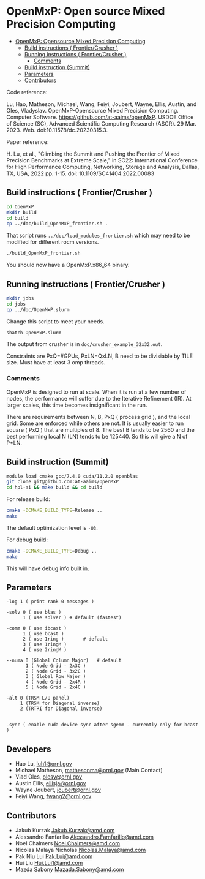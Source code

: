 # OpenMxP: Open source Mixed Precision Computing
- [OpenMxP: Opensource Mixed Precision Computing](#openmxp-opensource-mixed-precision-computing)
  - [Build instructions ( Frontier/Crusher )](#build-instructions--frontiercrusher-)
  - [Running instructions ( Frontier/Crusher )](#running-instructions--frontiercrusher-)
    - [Comments](#comments)
  - [Build instruction (Summit)](#build-instruction-summit)
  - [Parameters](#parameters)
  - [Contributors](#contributors)

Code reference: 

Lu, Hao, Matheson, Michael, Wang, Feiyi, Joubert, Wayne, Ellis, Austin, and Oles, Vladyslav. OpenMxP-Opensource Mixed Precision Computing. Computer Software. https://github.com/at-aaims/openMxP. USDOE Office of Science (SC), Advanced Scientific Computing Research (ASCR). 29 Mar. 2023. Web. doi:10.11578/dc.20230315.3.

Paper reference:

H. Lu, et al., "Climbing the Summit and Pushing the Frontier of Mixed Precision Benchmarks at Extreme Scale," in SC22: International Conference for High Performance Computing, Networking, Storage and Analysis, Dallas, TX, USA, 2022 pp. 1-15.
doi: 10.1109/SC41404.2022.00083

## Build instructions ( Frontier/Crusher )

```sh
cd OpenMxP
mkdir build
cd build
cp ../doc/build_OpenMxP_frontier.sh .
```
That script runs `../doc/load_modules_frontier.sh` which may need to be modified for different rocm versions.

```sh
./build_OpenMxP_frontier.sh
```
You should now have a OpenMxP.x86_64 binary.


## Running instructions ( Frontier/Crusher )

```sh
mkdir jobs
cd jobs
cp ../doc/OpenMxP.slurm
```
Change this script to meet your needs.

```sh
sbatch OpenMxP.slurm
```
The output from crusher is in `doc/crusher_example_32x32.out`.

Constraints are PxQ=#GPUs, PxLN=QxLN, B need to be divisiable by TILE size.
Must have at least 3 omp threads.

### Comments

OpenMxP is designed to run at scale.   When it is run at a few number of nodes,
the performance will suffer due to the Iterative Refinement (IR).
At larger scales, this time becomes insignificant in the run.

There are requirements between N, B, PxQ ( process grid ), and the local grid.
Some are enforced while others are not.  It is usually easier to run square
( PxQ ) that are multiples of 8.  The best B tends to be 2560 and the best
performing local N (LN) tends to be 125440.   So this will give a N of P*LN.


## Build instruction (Summit)

```sh
module load cmake gcc/7.4.0 cuda/11.2.0 openblas
git clone git@github.com:at-aaims/OpenMxP
cd hpl-ai && make build && cd build 
```

For release build:

```sh
cmake -DCMAKE_BUILD_TYPE=Release ..
make
```

The default optimization level is `-O3`.

For debug build:

```sh
cmake -DCMAKE_BUILD_TYPE=Debug ..
make
```
This will have debug info built in.


## Parameters
```
-log 1 ( print rank 0 messages )

-solv 0 ( use blas )
      1 ( use solver ) # default (fastest)

-comm 0 ( use ibcast )
      1 ( use bcast )    
      2 ( use 1ring )       # default
      3 ( use 1ringM )
      4 ( use 2ringM )

--numa 0 (Global Column Major)   # default
       1 ( Node Grid - 2x3C )    
       2 ( Node Grid - 3x2C )       
       3 ( Global Row Major )    
       4 ( Node Grid - 2x4R )
       5 ( Node Grid - 2x4C )

-alt 0 (TRSM L/U panel)
     1 (TRSM for Diagonal inverse)
     2 (TRTRI for Diagonal inverse)


-sync ( enable cuda device sync after sgemm - currently only for bcast )
```


## Developers
* Hao Lu, <luh1@ornl.gov>
* Michael Matheson, <mathesonma@ornl.gov> (Main Contact)
* Vlad Oles, <olesv@ornl.gov>
* Austin Ellis, <ellisja@ornl.gov>
* Wayne Joubert, <joubert@ornl.gov>
* Feiyi Wang, <fwang2@ornl.gov>
## Contributors
* Jakub Kurzak <Jakub.Kurzak@amd.com>
* Alessandro Fanfarillo <Alessandro.Famfarillo@amd.com>
* Noel Chalmers <Noel.Chalmers@amd.com>
* Nicolas Malaya Nicholas <Nicolas.Malaya@amd.com>
* Pak Niu Lui <Pak.Lui@amd.com>
* Hui Liu <Hui.Lui1@amd.com>
* Mazda Sabony <Mazada.Sabony@amd.com>
